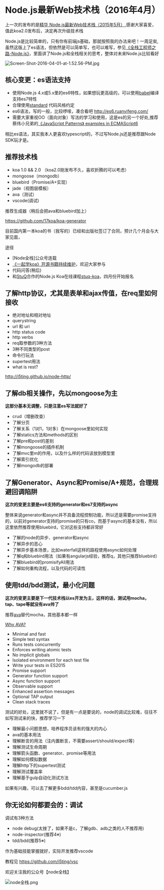 # Node.js最新Web技术栈（2016年4月）

上一次的发布的是[精华 Node.js最新Web技术栈（2015年5月）](https://cnodejs.org/topic/55651bf07d4c64752effb4b1),感谢大家喜爱，值此koa2.0发布后，决定再次升级技术栈

Node.js是比较简单的，只有你有前端js基础，那就按照我的办法来吧！一周足矣,虽然这版上了es语法，但依然是可以简单写，也可以难写，参见[《全栈工程师之路-Node.js》](https://github.com/i5ting/nodejs-fullstack)，里面讲了Node.js和全栈相关的思考，整体对未来Node.js比较看好

![Screen-Shot-2016-04-01-at-1.52.56-PM.jpg](//dn-cnode.qbox.me/FqcnDVOK0DDnCKZ0M5i_F9gAiSNR)

## 核心变更：es语法支持

- 使用Node.js 4.x或5.x里的es6特性，如果想玩更高级的，可以使用[babel](babeljs.com)编译支持es7特性
- 合理使用[standard](https://github.com/feross/standard) 代码风格约定
- es6语法，写的一般，比较啰嗦，凑合看吧 http://es6.ruanyifeng.com/ 
- 需要大家重视OO（面向对象）写法的学习和使用，这是es的另一个好处,推荐蔡伟小兄弟的[《JavaScript Patterns》 examples in ECMAScript6](https://github.com/DavidCai1993/JsPatterns-ES6)


相比es语法，其实我本人更喜欢typescript的，不过写Node.js还是推荐跟Node SDK玩才是。

## 推荐技术栈

- koa 1.0 && 2.0 （koa2.0刚发布不久，喜欢折腾的可以考虑）
- mongoose（mongodb）
- bluebird（Promise/A+实现）
- jade（视图层模板）
- ava（测试）
- vscode(调试)

推荐生成器（稍后会把ava和bluebird加上）

https://github.com/17koa/koa-generator

目前国内第一本koa的书（我写的）已经和出版社签订了合同，预计几个月会与大家见面，

途径

- [Node全栈]公众号连载
- [《一起学koa》开源书籍持续维护](https://cnodejs.org/topic/5668e0a55af0e6ab3bf1a1d8)，欢迎大家参与
- 代码问答(稍后)
- 和[StuQ](http://www.stuq.org/)合作的Node.js Koa在线课程[stuq-koa](https://github.com/i5ting/stuq-koa)，四月份开始报名

## 了解http协议，尤其是表单和ajax传值，在req里如何接收

- 绝对地址和相对地址
- querystring
- url 和 uri
- http status code
- http verbs
- req取参数的3种方法
- 3种不同类型的post
- 命令行玩法
- supertest用法
- what is rest?

http://i5ting.github.io/node-http/

## 了解db相关操作，先以mongoose为主

**这部分基本无调整，只是注意es写法就好了**

- crud（增删改查）
- 了解分页
- 了解关系（1对1，1对多）在mongoose里如何实现
- 了解statics方法和methods的区别
- 了解pre和post的差别
- 了解mongoose的插件机制
- 了解mvc里m的作用，以及什么样的代码该放到模型里
- 了解索引优化
- 了解mongodb的部署

## 了解Generator、Async和Promise/A+规范，合理规避回调陷阱

**这次的变更主要是es6支持的generator和es7支持的async**

整体来说generator和async并不具备流程控制功能，所以还是需要promise支持的，以前对generator支持的promise的只有co，而基于async的基本没有，所以这里依然推荐使用bluebird，它对这些支持都非常好

- 了解的node的异步、generator和async
- 了解异步的恶心
- 了解异步基本场景，比如waterfall这样的路程使用async如何处理
- 了解q和bluebird用法（如果有angularjs经验，推荐q，其他只推荐bluebird）
- 了解bluebird的promisifyAll用法
- 了解如何重构流程，以及代码的可读性

## 使用tdd/bdd测试，最小化问题

**这次的变更主要是下一代技术栈以es开发为主，这样的话，测试用mocha，tap、tape等就没有ava帅了**

推荐[ava](https://github.com/sindresorhus/ava)替代mocha，其他基本都一样

[Why AVA?](https://github.com/sindresorhus/ava#why-ava)

- Minimal and fast
- Simple test syntax
- Runs tests concurrently
- Enforces writing atomic tests
- No implicit globals
- Isolated environment for each test file
- Write your tests in ES2015
- Promise support
- Generator function support
- Async function support
- Observable support
- Enhanced assertion messages
- Optional TAP output
- Clean stack traces

测试的好处，这里就不说了，但是有一点是要说的，node的调试比较难，往往不如写测试来的快，推荐学习一下

- 理解最小问题思想，培养程序员该有的强大的内心
- ava的基本用法
- 理解断言的用法（注内置断言，不需要assert/should/expect等）
- 理解测试生命周期
- 理解箭头函数、generator、promise等用法
- 理解如何模拟数据
- 理解http下的supertest测试
- 理解测试覆盖率
- 理解基于gulp自动化测试方法

如果有兴趣，可以去了解更多bdd/tdd内容，甚至是cucumber.js

## 你无论如何都要会的：调试

调试有3种方法

- node debug(太挫了，如果不是c，了解gdb、adb之类的人不推荐用)
- node-inspector(推荐4※)
- tdd/bdd(推荐5※)

作为基础技能掌握就好，实际开发推荐vscode

教程见 https://github.com/i5ting/vsc



欢迎关注我的公众号【node全栈】

![node全栈.png](//dn-cnode.qbox.me/FtALxsauUkYDGdzcuA5y6BaIdUMC)